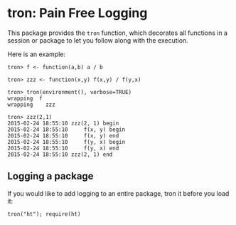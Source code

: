 # tron: Pain Free Logging 

This package provides the `tron` function, which decorates all functions in a session
or package to let you follow along with the execution.

Here is an example:

    tron> f <- function(a,b) a / b
    
    tron> zzz <- function(x,y) f(x,y) / f(y,x)
    
    tron> tron(environment(), verbose=TRUE)
    wrapping  f
    wrapping	zzz
    
    tron> zzz(2,1)
    2015-02-24 18:55:10	zzz(2, 1) begin
    2015-02-24 18:55:10		f(x, y) begin
    2015-02-24 18:55:10		f(x, y) end
    2015-02-24 18:55:10		f(y, x) begin
    2015-02-24 18:55:10		f(y, x) end
    2015-02-24 18:55:10	zzz(2, 1) end
    
## Logging a package

If you would like to add logging to an entire package, tron it before you load it:

    tron("ht"); require(ht)
